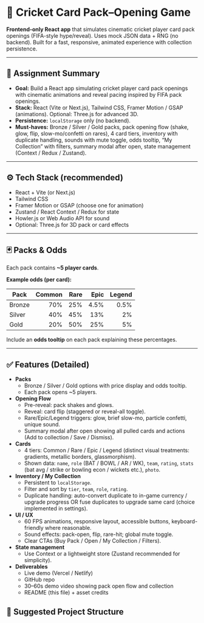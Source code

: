 # 🏏 Cricket Card Pack–Opening Game

**Frontend-only React app** that simulates cinematic cricket player card pack openings (FIFA-style hype/reveal). Uses mock JSON data + RNG (no backend). Built for a fast, responsive, animated experience with collection persistence.

---

## 🔖 Assignment Summary
- **Goal:** Build a React app simulating cricket player card pack openings with cinematic animations and reveal pacing inspired by FIFA pack openings.
- **Stack:** React (Vite or Next.js), Tailwind CSS, Framer Motion / GSAP (animations). Optional: Three.js for advanced 3D.  
- **Persistence:** `localStorage` only (no backend).
- **Must-haves:** Bronze / Silver / Gold packs, pack opening flow (shake, glow, flip, slow-mo/confetti on rares), 4 card tiers, inventory with duplicate handling, sounds with mute toggle, odds tooltip, “My Collection” with filters, summary modal after open, state management (Context / Redux / Zustand).

---

## ⚙️ Tech Stack (recommended)
- React + Vite (or Next.js)
- Tailwind CSS
- Framer Motion or GSAP (choose one for animation)
- Zustand / React Context / Redux for state
- Howler.js or Web Audio API for sound
- Optional: Three.js for 3D pack or card effects

---

## 🃏 Packs & Odds

Each pack contains **~5 player cards**.

**Example odds (per card):**

| Pack   | Common | Rare | Epic  | Legend |
|--------|--------:|------:|------:|-------:|
| Bronze | 70%    | 25%  | 4.5%  | 0.5%   |
| Silver | 40%    | 45%  | 13%   | 2%     |
| Gold   | 20%    | 50%  | 25%   | 5%     |

Include an **odds tooltip** on each pack explaining these percentages.

---

## ✅ Features (Detailed)
- **Packs**
  - Bronze / Silver / Gold options with price display and odds tooltip.
  - Each pack opens ~5 players.
- **Opening Flow**
  - Pre-reveal: pack shakes and glows.
  - Reveal: card flip (staggered or reveal-all toggle).
  - Rare/Epic/Legend triggers: glow, brief slow-mo, particle confetti, unique sound.
  - Summary modal after open showing all pulled cards and actions (Add to collection / Save / Dismiss).
- **Cards**
  - 4 tiers: Common / Rare / Epic / Legend (distinct visual treatments: gradients, metallic borders, glassmorphism).
  - Shown data: `name`, `role` (BAT / BOWL / AR / WK), `team`, `rating`, `stats` (bat avg / strike or bowling econ / wickets etc.), `photo`.
- **Inventory / My Collection**
  - Persistent to `localStorage`.
  - Filter and sort by `tier`, `team`, `role`, `rating`.
  - Duplicate handling: auto-convert duplicate to in-game currency / upgrade progress OR fuse duplicates to upgrade same card (choice implemented in settings).
- **UI / UX**
  - 60 FPS animations, responsive layout, accessible buttons, keyboard-friendly where reasonable.
  - Sound effects: pack-open, flip, rare-hit; global mute toggle.
  - Clear CTAs (Buy Pack / Open / My Collection / Filters).
- **State management**
  - Use Context or a lightweight store (Zustand recommended for simplicity).
- **Deliverables**
  - Live demo (Vercel / Netlify)
  - GitHub repo
  - 30–60s demo video showing pack open flow and collection
  - README (this file) + asset credits


## 📁 Suggested Project Structure
